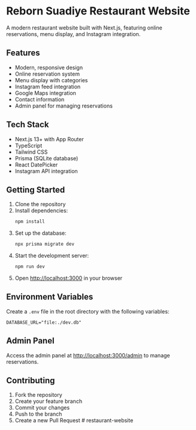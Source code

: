 # Reborn Suadiye Restaurant Website

A modern restaurant website built with Next.js, featuring online reservations, menu display, and Instagram integration.

## Features

- Modern, responsive design
- Online reservation system
- Menu display with categories
- Instagram feed integration
- Google Maps integration
- Contact information
- Admin panel for managing reservations

## Tech Stack

- Next.js 13+ with App Router
- TypeScript
- Tailwind CSS
- Prisma (SQLite database)
- React DatePicker
- Instagram API integration

## Getting Started

1. Clone the repository
2. Install dependencies:
   ```bash
   npm install
   ```
3. Set up the database:
   ```bash
   npx prisma migrate dev
   ```
4. Start the development server:
   ```bash
   npm run dev
   ```
5. Open [http://localhost:3000](http://localhost:3000) in your browser

## Environment Variables

Create a `.env` file in the root directory with the following variables:

```env
DATABASE_URL="file:./dev.db"
```

## Admin Panel

Access the admin panel at [http://localhost:3000/admin](http://localhost:3000/admin) to manage reservations.

## Contributing

1. Fork the repository
2. Create your feature branch
3. Commit your changes
4. Push to the branch
5. Create a new Pull Request
#   r e s t a u r a n t - w e b s i t e 
 
 
